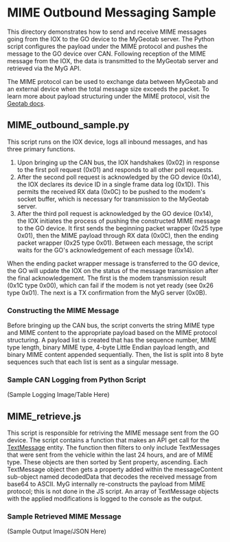 # MIME Outbound Messaging Sample
This directory demonstrates how to send and receive MIME messages going from the IOX to the GO device to the MyGeotab server. The Python script configures the payload under the MIME protocol and pushes the message to the GO device over CAN. Following reception of the MIME message from the IOX, the data is transmitted to the MyGeotab server and retrieved via the MyG API.

The MIME protocol can be used to exchange data between MyGeotab and an external device when the total message size exceeds the packet. To learn more about payload structuring under the MIME protocol, visit the [Geotab docs](https://developers.geotab.com/hardware/guides/mimeProtocol).

## MIME_outbound_sample.py
This script runs on the IOX device, logs all inbound messages, and has three primary functions.
1. Upon bringing up the CAN bus, the IOX handshakes (0x02) in response to the first poll request (0x01) and responds to all other poll requests. 
2. After the second poll request is acknowledged by the GO device (0x14), the IOX declares its device ID in a single frame data log (0x1D). This permits the received RX data (0x0C) to be pushed to the modem's socket buffer, which is necessary for transmission to the MyGeotab server.
3. After the third poll request is acknowledged by the GO device (0x14), the IOX initiates the process of pushing the constructed MIME message to the GO device. It first sends the beginning packet wrapper (0x25 type 0x01), then the MIME payload through RX data (0x0C), then the ending packet wrapper (0x25 type 0x01). Between each message, the script waits for the GO's acknowledgement of each message (0x14). 

When the ending packet wrapper message is transferred to the GO device, the GO will update the IOX on the status of the message transmission after the final acknowledgement. The first is the modem transmission result (0x1C type 0x00), which can fail if the modem is not yet ready (see 0x26 type 0x01). The next is a TX confirmation from the MyG server (0x0B).

### Constructing the MIME Message
Before bringing up the CAN bus, the script converts the string MIME type and MIME content to the appropriate payload based on the MIME protocol structuring. A payload list is created that has the sequence number, MIME type length, binary MIME type, 4-byte Little Endian payload length, and binary MIME content appended sequentially. Then, the list is split into 8 byte sequences such that each list is sent as a singular message.

### Sample CAN Logging from Python Script

(Sample Logging Image/Table Here)

## MIME_retrieve.js
This script is responsible for retriving the MIME message sent from the GO device. The script contains a function that makes an API get call for the [TextMessage](https://developers.geotab.com/myGeotab/apiReference/objects/TextMessage) entity. The function then filters to only include TextMessages that were sent from the vehicle within the last 24 hours, and are of MIME type. These objects are then sorted by Sent property, ascending. Each TextMessage object then gets a property added within the messageContent sub-object named decodedData that decodes the received message from base64 to ASCII. MyG internally re-constructs the payload from MIME protocol; this is not done in the JS script. An array of TextMessage objects with the applied modifications is logged to the console as the output.

### Sample Retrieved MIME Message

(Sample Output Image/JSON Here)